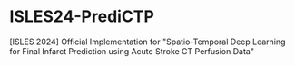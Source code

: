 # ISLES24-PrediCTP
[ISLES 2024] Official Implementation for "Spatio-Temporal Deep Learning for Final Infarct Prediction using Acute Stroke CT Perfusion Data"
